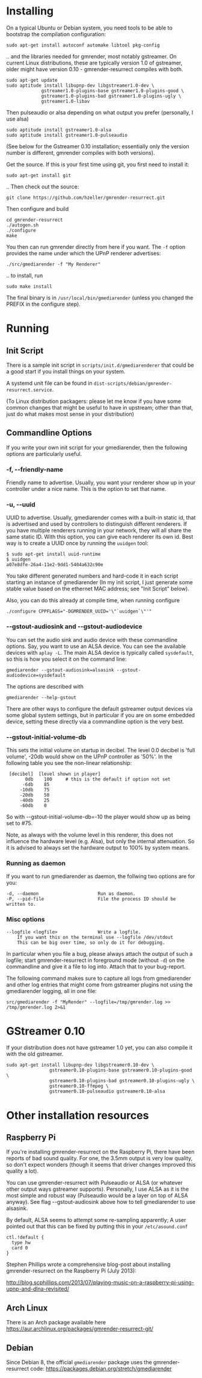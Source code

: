 # Installing

On a typical Ubuntu or Debian system, you need tools to be able to bootstrap the
compilation configuration:

    sudo apt-get install autoconf automake libtool pkg-config

.. and the libraries needed for gmrender, most notably gstreamer.
On current Linux distributions, these are typically version 1.0 of gstreamer,
older might have version 0.10 - gmrender-resurrect compiles with both.

```
sudo apt-get update
sudo aptitude install libupnp-dev libgstreamer1.0-dev \
             gstreamer1.0-plugins-base gstreamer1.0-plugins-good \
             gstreamer1.0-plugins-bad gstreamer1.0-plugins-ugly \
             gstreamer1.0-libav
```

Then pulseaudio or alsa depending on what output you prefer (personally, I use
alsa)

    sudo aptitude install gstreamer1.0-alsa
    sudo aptitude install gstreamer1.0-pulseaudio


(See below for the Gstreamer 0.10 installation; essentially only the version
number is different, gmrender compiles with both versions).

Get the source. If this is your first time using git, you first need to install
it:

    sudo apt-get install git

.. Then check out the source:

    git clone https://github.com/hzeller/gmrender-resurrect.git

Then configure and build

    cd gmrender-resurrect
    ./autogen.sh
    ./configure
    make

You then can run gmrender directly from here if you want. The `-f` option
provides the name under which the UPnP renderer advertises:

    ./src/gmediarender -f "My Renderer"

.. to install, run

    sudo make install

The final binary is in `/usr/local/bin/gmediarender` (unless you changed the
PREFIX in the configure step).

# Running

## Init Script

There is a sample init script in `scripts/init.d/gmediarenderer` that could be
a good start if you install things on your system.

A systemd unit file can be found in `dist-scripts/debian/gmrender-resurrect.service`.

(To Linux distribution packagers: please let me know if you have some
common changes that might be useful to have in upstream; other than that, just
do what makes most sense in your distribution)

## Commandline Options

If you write your own init script for your gmediarender, then the following
options are particularly useful.

### -f, --friendly-name
Friendly name to advertise. Usually, you want your renderer show up in your
controller under a nice name. This is the option to set that name.

### -u, --uuid
UUID to advertise. Usually, gmediarender comes with a built-in static id, that
is advertised and used by controllers to distinguish different renderers.
If you have multiple renderers running in your network, they will all share the
same static ID.
With this option, you can give each renderer its own id.
Best way is to create a UUID once by running the `uuidgen` tool:

    $ sudo apt-get install uuid-runtime
    $ uuidgen
    a07e8dfe-26a4-11e2-9dd1-5404a632c90e

You take different generated numbers and hard-code it in each script
starting an instance of gmediarender (In my init script, I just generate
some stable value based on the ethernet MAC address; see "Init Script" below).

Also, you can do this already at compile time, when running configure

    ./configure CPPFLAGS="-DGMRENDER_UUID='\"`uuidgen`\"'"

### --gstout-audiosink and --gstout-audiodevice
You can set the audio sink and audio device with these commandline
options.
Say, you want to use an ALSA device. You can see the available devices
with `aplay -L`. The main ALSA device is typically called `sysdefault`,
so this is how you select it on the command line:

    gmediarender --gstout-audiosink=alsasink --gstout-audiodevice=sysdefault

The options are described with

    gmediarender --help-gstout

There are other ways to configure the default gstreamer output devices via
some global system settings, but in particular if you are on some embedded
device, setting these directly via a commandline option is the very best.

### --gstout-initial-volume-db
This sets the initial volume on startup in decibel. The level 0.0 decibel
is 'full volume', -20db would show on the UPnP controller as '50%'. In the
following table you see the non-linear relationship:

     [decibel]  [level shown in player]
           0db    100     # this is the default if option not set
          -6db    85
         -10db    75
         -20db    50
         -40db    25
         -60db    0

So with --gstout-initial-volume-db=-10 the player would show up as being set
to #75.

Note, as always with the volume level in this renderer, this does not
influence the hardware level (e.g. Alsa), but only the internal attenuation.
So it is advised to always set the hardware output to 100% by system means.

### Running as daemon

If you want to run gmediarender as daemon, the follwing two options are for
you:

    -d, --daemon                      Run as daemon.
    -P, --pid-file                    File the process ID should be written to.


### Misc options

    --logfile <logfile>               Write a logfile.
        If you want this on the terminal use --logfile /dev/stdout
        This can be big over time, so only do it for debugging.

In particular when you file a bug, please always attach the output of such
a logfile; start gmrender-resurrect in foreground mode (without `-d`) on the
commandline and give it a file to log into. Attach that to your bug-report.

The following command makes sure to capture all logs from gmediarender and other
log entries that might come from gstreamer plugins not using the gmediarender
logging, all in one file:

    src/gmediarender -f "MyRender" --logfile=/tmp/gmrender.log >> /tmp/gmrender.log 2>&1


# GStreamer 0.10

If your distribution does not have gstreamer 1.0 yet, you can also compile it with
the old gstreamer.
```
sudo apt-get install libupnp-dev libgstreamer0.10-dev \
                gstreamer0.10-plugins-base gstreamer0.10-plugins-good \
                gstreamer0.10-plugins-bad gstreamer0.10-plugins-ugly \
                gstreamer0.10-ffmpeg \
                gstreamer0.10-pulseaudio gstreamer0.10-alsa
```

# Other installation resources
## Raspberry Pi
If you're installing gmrender-resurrect on the Raspberry Pi, there have
been reports of bad sound quality. For one, the 3.5mm output is very low
quality, so don't expect wonders (though it seems that driver changes improved
this quality a lot).

You can use gmrender-resurrect with Pulseaudio or ALSA (or whatever other output
ways gstreamer supports). Personally, I use ALSA as it is the most simple and
robust way (Pulseaudio would be a layer on top of ALSA anyway).
See flag --gstout-audiosink above how to tell gmediarender to use alsasink.

By default, ALSA seems to attempt some re-sampling apparently; A user
pointed out that this can be fixed by putting this in your `/etc/asound.conf`

    ctl.!default {
      type hw
      card 0
    }

Stephen Phillips wrote a comprehensive blog-post about installing
gmrender-resurrect on the Raspberry Pi (July 2013):

http://blog.scphillips.com/2013/07/playing-music-on-a-raspberry-pi-using-upnp-and-dlna-revisited/

## Arch Linux
There is an Arch package available here
 https://aur.archlinux.org/packages/gmrender-resurrect-git/

## Debian
Since Debian 8, the official `gmediarender` package uses the gmrender-resurrect code:
 https://packages.debian.org/stretch/gmediarender
